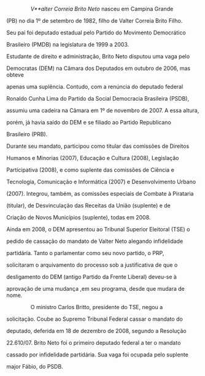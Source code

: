 

                *V**alter Correia Brito Neto* nasceu em Campina Grande

(PB) no dia 1º de setembro de 1982, filho de Valter Correia Brito Filho.

Seu pai foi deputado estadual pelo Partido do Movimento Democrático

Brasileiro (PMDB) na legislatura de 1999 a 2003.         



Estudante de direito e administração, Brito Neto disputou uma vaga pelo

Democratas (DEM) na Câmara dos Deputados em outubro de 2006, mas obteve

apenas uma suplência. Contudo, com a renúncia do deputado federal

Ronaldo Cunha Lima do Partido da Social Democracia Brasileira (PSDB),

assumiu uma cadeira na Câmara em 1º de novembro de 2007. A essa altura,

porém, já havia saído do DEM e se filiado ao Partido Republicano

Brasileiro (PRB).



Durante seu mandato, participou como titular das comissões de Direitos

Humanos e Minorias (2007), Educação e Cultura (2008), Legislação

Participativa (2008), e como suplente das comissões de Ciência e

Tecnologia, Comunicação e Informática (2007) e Desenvolvimento Urbano

(2007). Integrou, também, as comissões especiais de Combate à Pirataria

(titular), de Desvinculação das Receitas da União (suplente) e de

Criação de Novos Municípios (suplente), todas em 2008.



Ainda em 2008, o DEM apresentou ao Tribunal Superior Eleitoral (TSE) o

pedido de cassação do mandato de Valter Neto alegando infidelidade

partidária. Tanto o parlamentar como seu novo partido, o PRP,

solicitaram o arquivamento do processo sob a justificativa de que o

desligamento do DEM (antigo Partido da Frente Liberal) deveu-se à

aprovação de uma mudança ,em seu programa, desde que mudara de nome.



                O ministro Carlos Britto, presidente do TSE, negou a

solicitação. Coube ao Supremo Tribunal Federal cassar o mandato do

deputado, deferida em 18 de dezembro de 2008, segundo a Resolução

22.610/07. Brito Neto foi o primeiro deputado federal a ter o mandato

cassado por infidelidade partidária. Sua vaga foi ocupada pelo suplente

major Fábio, do PSDB.



 



